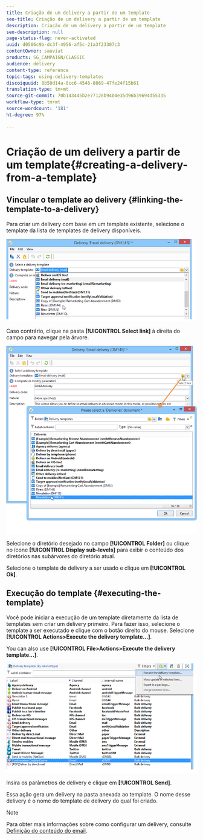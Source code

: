 ```yaml
---
title: Criação de um delivery a partir de um template
seo-title: Criação de um delivery a partir de um template
description: Criação de um delivery a partir de um template
seo-description: null
page-status-flag: never-activated
uuid: d0506c9b-dc3f-4956-af5c-21a3f23307c3
contentOwner: sauviat
products: SG_CAMPAIGN/CLASSIC
audience: delivery
content-type: reference
topic-tags: using-delivery-templates
discoiquuid: 8b50d14a-8cc6-4546-8069-47fe24f15b61
translation-type: tm+mt
source-git-commit: 70b143445b2e77128b9404e35d96b39694d55335
workflow-type: tm+mt
source-wordcount: '181'
ht-degree: 97%

---
```



# Criação de um delivery a partir de um template{#creating-a-delivery-from-a-template}

## Vincular o template ao delivery {#linking-the-template-to-a-delivery}

Para criar um delivery com base em um template existente, selecione o template da lista de templates de delivery disponíveis.

![](assets/s_ncs_user_wizard_select_template.png)

Caso contrário, clique na pasta **[!UICONTROL Select link]** à direita do campo para navegar pela árvore.

![](assets/s_ncs_user_wizard_choose_link.png)

Selecione o diretório desejado no campo **[!UICONTROL Folder]** ou clique no ícone **[!UICONTROL Display sub-levels]** para exibir o conteúdo dos diretórios nas subárvores do diretório atual.

Selecione o template de delivery a ser usado e clique em **[!UICONTROL Ok]**.

## Execução do template {#executing-the-template}

Você pode iniciar a execução de um template diretamente da lista de templates sem criar um delivery primeiro. Para fazer isso, selecione o template a ser executado e clique com o botão direito do mouse. Selecione **[!UICONTROL Actions>Execute the delivery template...]**.

You can also use **[!UICONTROL File>Actions>Execute the delivery template...]**.

![](assets/s_ncs_user_template_execute_menu.png)

Insira os parâmetros de delivery e clique em **[!UICONTROL Send]**.

Essa ação gera um delivery na pasta anexada ao template. O nome desse delivery é o nome do template de delivery do qual foi criado.

>[!NOTE]
>
>Para obter mais informações sobre como configurar um delivery, consulte [Definição do conteúdo do email](../../delivery/using/defining-the-email-content.md).
